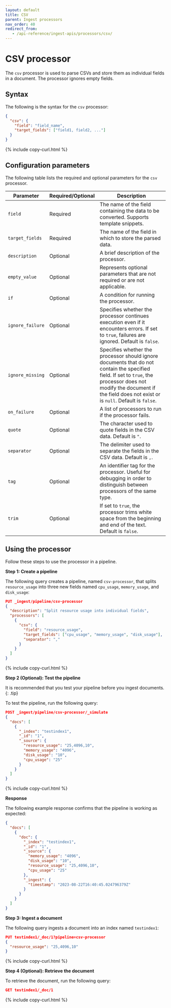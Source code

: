 ```yaml
---
layout: default
title: CSV
parent: Ingest processors
nav_order: 40
redirect_from:
   - /api-reference/ingest-apis/processors/csv/
---
```


# CSV processor

The `csv` processor is used to parse CSVs and store them as individual fields in a document. The processor ignores empty fields. 

## Syntax

The following is the syntax for the `csv` processor: 

```json
{
  "csv": {
    "field": "field_name",
    "target_fields": ["field1, field2, ..."]
  }
}
```
{% include copy-curl.html %}

## Configuration parameters

The following table lists the required and optional parameters for the `csv` processor.

Parameter | Required/Optional | Description |
|-----------|-----------|-----------|
`field`  | Required  | The name of the field containing the data to be converted. Supports template snippets. |
`target_fields`  | Required  | The name of the field in which to store the parsed data. |
`description`  | Optional  | A brief description of the processor.  |
`empty_value`  | Optional  | Represents optional parameters that are not required or are not applicable.  |
`if` | Optional | A condition for running the processor. |
`ignore_failure` | Optional | Specifies whether the processor continues execution even if it encounters errors. If set to `true`, failures are ignored. Default is `false`. |
`ignore_missing`  | Optional | Specifies whether the processor should ignore documents that do not contain the specified field. If set to `true`, the processor does not modify the document if the field does not exist or is `null`. Default is `false`.  | 
`on_failure` | Optional | A list of processors to run if the processor fails. |
`quote`  | Optional  | The character used to quote fields in the CSV data. Default is `"`. |
`separator`  | Optional  | The delimiter used to separate the fields in the CSV data. Default is `,`.  |
`tag` | Optional | An identifier tag for the processor. Useful for debugging in order to distinguish between processors of the same type. |
`trim`  | Optional  | If set to `true`, the processor trims white space from the beginning and end of the text. Default is `false`.  |

## Using the processor

Follow these steps to use the processor in a pipeline.

**Step 1: Create a pipeline**

The following query creates a pipeline, named `csv-processor`, that splits `resource_usage` into three new fields named `cpu_usage`, `memory_usage`, and `disk_usage`:

```json
PUT _ingest/pipeline/csv-processor
{
  "description": "Split resource usage into individual fields",
  "processors": [
    {
      "csv": {
        "field": "resource_usage",
        "target_fields": ["cpu_usage", "memory_usage", "disk_usage"],
        "separator": ","
      }
    }
  ]
}
```
{% include copy-curl.html %}

**Step 2 (Optional): Test the pipeline**

It is recommended that you test your pipeline before you ingest documents.
{: .tip}

To test the pipeline, run the following query:

```json
POST _ingest/pipeline/csv-processor/_simulate
{
  "docs": [
    {
      "_index": "testindex1",
      "_id": "1",
      "_source": {
        "resource_usage": "25,4096,10",
        "memory_usage": "4096",
        "disk_usage": "10",
        "cpu_usage": "25"
      }
    }
  ]
}
```
{% include copy-curl.html %}

**Response**

The following example response confirms that the pipeline is working as expected:

```json
{
  "docs": [
    {
      "doc": {
        "_index": "testindex1",
        "_id": "1",
        "_source": {
          "memory_usage": "4096",
          "disk_usage": "10",
          "resource_usage": "25,4096,10",
          "cpu_usage": "25"
        },
        "_ingest": {
          "timestamp": "2023-08-22T16:40:45.024796379Z"
        }
      }
    }
  ]
}
```

**Step 3: Ingest a document**

The following query ingests a document into an index named `testindex1`:

```json
PUT testindex1/_doc/1?pipeline=csv-processor
{
  "resource_usage": "25,4096,10"
}
```
{% include copy-curl.html %}

**Step 4 (Optional): Retrieve the document**

To retrieve the document, run the following query:

```json
GET testindex1/_doc/1
```
{% include copy-curl.html %}
